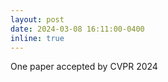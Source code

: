 ```yaml
---
layout: post
date: 2024-03-08 16:11:00-0400 
inline: true
---
```


One paper accepted by CVPR 2024
<!--
Back to research as a PhD Student at HKUST (GZ)

-->